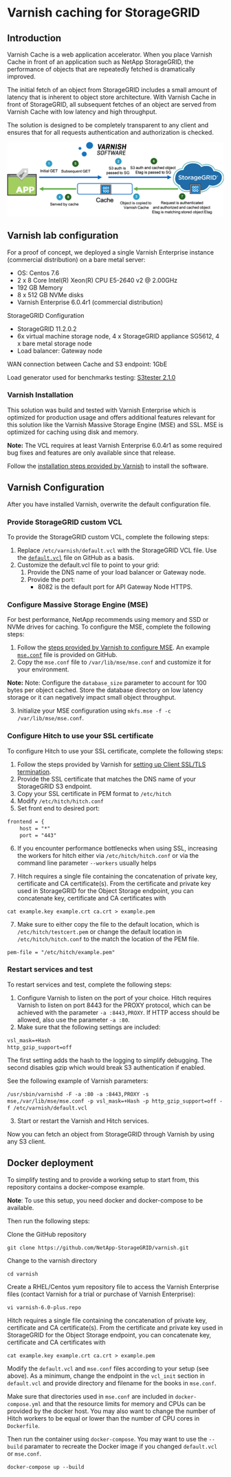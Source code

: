 # Varnish caching for StorageGRID

## Introduction

Varnish Cache is a web application accelerator. When you place Varnish Cache in front of an application such as NetApp StorageGRID, the performance of objects that are repeatedly fetched is dramatically improved.

The initial fetch of an object from StorageGRID includes a small amount of latency that is inherent to object store architecture. With Varnish Cache in front of StorageGRID, all subsequent fetches of an object are served from Varnish Cache with low latency and high throughput.

The solution is designed to be completely transparent to any client and ensures that for all requests authentication and authorization is checked.

![Varnish Cache Workflow for StorageGRID](varnish.png "Varnish Cache Workflow for StorageGRID")

## Varnish lab configuration

For a proof of concept, we deployed a single Varnish Enterprise instance (commercial distribution) on a bare metal server:

- OS: Centos 7.6 
- 2 x 8 Core Intel(R) Xeon(R) CPU E5-2640 v2 @ 2.00GHz
- 192 GB Memory
- 8 x 512 GB NVMe disks
- Varnish Enterprise 6.0.4r1 (commercial distribution)

StorageGRID Configuration

- StorageGRID 11.2.0.2
- 6x virtual machine storage node, 4 x StorageGRID appliance SG5612, 4 x bare metal storage node
- Load balancer: Gateway node

WAN connection between Cache and S3 endpoint: 1GbE

Load generator used for benchmarks testing: [S3tester 2.1.0](https://github.com/s3tester/s3tester)

###	Varnish Installation

This solution was build and tested with Varnish Enterprise which is optimized for production usage and offers additional features relevant for this solution like the Varnish Massive Storage Engine (MSE) and SSL. MSE is optimized for caching using disk and memory.

**Note:** The VCL requires at least Varnish Enterprise 6.0.4r1 as some required bug fixes and features are only available since that release.

Follow the [installation steps provided by Varnish](https://docs.varnish-software.com/varnish-cache-plus/installation/) to install the software.

## Varnish Configuration

After you have installed Varnish, overwrite the default configuration file.

### Provide StorageGRID custom VCL

To provide the StorageGRID custom VCL, complete the following steps:

1. Replace `/etc/varnish/default.vcl` with the StorageGRID VCL file. Use the [`default.vcl`](default.vcl) file on GitHub as a basis.
2. Customize the default.vcl file to point to your grid:
    1. Provide the DNS name of your load balancer or Gateway node.
    2. Provide the port:
        * 8082 is the default port for API Gateway Node HTTPS.

### Configure Massive Storage Engine (MSE)

For best performance, NetApp recommends using memory and SSD or NVMe drives for caching. To configure the MSE, complete the following steps:

1. Follow the [steps provided by Varnish to configure MSE](https://docs.varnish-software.com/varnish-cache-plus/features/mse/). An example [`mse.conf`](mse.conf) file is provided on GitHub. 
2. Copy the `mse.conf` file to `/var/lib/mse/mse.conf` and customize it for your environment.

**Note:** Note:	Configure the `database_size` parameter to account for 100 bytes per object cached. Store the database directory on low latency storage or it can negatively impact small object throughput.

3. Initialize your MSE configuration using `mkfs.mse -f -c /var/lib/mse/mse.conf`.

### Configure Hitch to use your SSL certificate

To configure Hitch to use your SSL certificate, complete the following steps:

1. Follow the steps provided by Varnish for [setting up Client SSL/TLS termination](https://docs.varnish-software.com/varnish-cache-plus/features/client-ssl/).
2. Provide the SSL certificate that matches the DNS name of your StorageGRID S3 endpoint.
3. Copy your SSL certificate in PEM format to `/etc/hitch`
4. Modify `/etc/hitch/hitch.conf`
5. Set front end to desired port:

```
frontend = {
    host = "*"
    port = "443"
```

6.	If you encounter performance bottlenecks when using SSL, increasing the workers for hitch either via `/etc/hitch/hitch.conf` or via the command line parameter `--workers` usually helps

7. Hitch requires a single file containing the concatenation of private key, certificate and CA certificate(s). From the certificate and private key used in StorageGRID for the Object Storage endpoint, you can concatenate key, certificate and CA certificates with

```
cat example.key example.crt ca.crt > example.pem
```

7. Make sure to either copy the file to the default location, which is `/etc/hitch/testcert.pem` or change the default location in `/etc/hitch/hitch.conf` to the match the location of the PEM file.

```
pem-file = "/etc/hitch/example.pem"
```

### Restart services and test

To restart services and test, complete the following steps:

1. Configure Varnish to listen on the port of your choice. Hitch requires Varnish to listen on port 8443 for the PROXY protocol, which can be achieved with the parameter `-a :8443,PROXY`. If HTTP access should be allowed, also use the parameter `-a :80`.
2. Make sure that the following settings are included:
```
vsl_mask=+Hash
http_gzip_support=off
```

The first setting adds the hash to the logging to simplify debugging. The second disables gzip which would break S3 authentication if enabled. 

See the following example of Varnish parameters:

```
/usr/sbin/varnishd -F -a :80 -a :8443,PROXY -s mse,/var/lib/mse/mse.conf -p vsl_mask=+Hash -p http_gzip_support=off -f /etc/varnish/default.vcl
```

3. Start or restart the Varnish and Hitch services.

Now you can fetch an object from StorageGRID through Varnish by using any S3 client.

## Docker deployment

To simplify testing and to provide a working setup to start from, this repository contains a docker-compose example.

**Note**: To use this setup, you need docker and docker-compose to be available.

Then run the following steps:

Clone the GitHub repository

```
git clone https://github.com/NetApp-StorageGRID/varnish.git
```

Change to the varnish directory

```
cd varnish
```

Create a RHEL/Centos yum repository file to access the Varnish Enterprise files (contact Varnish for a trial or purchase of Varnish Enterprise):

```
vi varnish-6.0-plus.repo
```

Hitch requires a single file containing the concatenation of private key, certificate and CA certificate(s). From the certificate and private key used in StorageGRID for the Object Storage endpoint, you can concatenate key, certificate and CA certificates with

```
cat example.key example.crt ca.crt > example.pem
```

Modify the `default.vcl` and `mse.conf` files according to your setup (see above). As a minimum, change the endpoint in the `vcl_init` section in `default.vcl` and provide directory and filename for the books in `mse.conf`. 

Make sure that directories used in `mse.conf` are included in `docker-compose.yml` and that the resource limits for memory and CPUs can be provided by the docker host. You may also want to change the number of Hitch workers to be equal or lower than the number of CPU cores in `Dockerfile`.

Then run the container using `docker-compose`. You may want to use the `--build` paramater to recreate the Docker image if you changed `default.vcl` or `mse.conf`.

```
docker-compose up --build
```